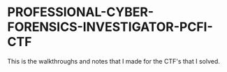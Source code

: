 # PROFESSIONAL-CYBER-FORENSICS-INVESTIGATOR-PCFI-CTF
This is the walkthroughs and notes that I made for the CTF's that I solved.

